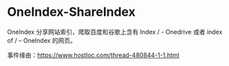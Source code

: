 # OneIndex-ShareIndex

OneIndex 分享网站索引，爬取百度和谷歌上含有 Index / - Onedrive 或者 index of / – OneIndex 的网页。

事件缘由：https://www.hostloc.com/thread-480844-1-1.html


